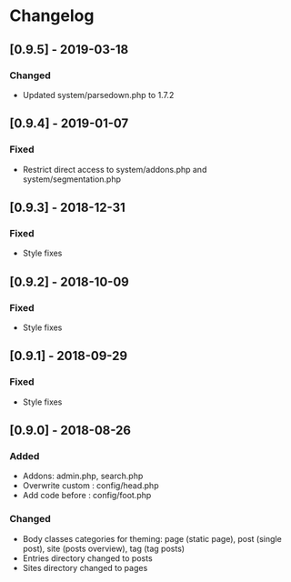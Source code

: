 # Changelog

## [0.9.5] - 2019-03-18
### Changed
- Updated system/parsedown.php to 1.7.2

## [0.9.4] - 2019-01-07
### Fixed
- Restrict direct access to system/addons.php and system/segmentation.php

## [0.9.3] - 2018-12-31
### Fixed
- Style fixes

## [0.9.2] - 2018-10-09
### Fixed
- Style fixes

## [0.9.1] - 2018-09-29
### Fixed
- Style fixes

## [0.9.0] - 2018-08-26
### Added
- Addons: admin.php, search.php
- Overwrite custom <head>: config/head.php
- Add code before </body>: config/foot.php

### Changed
- Body classes categories for theming: page (static page), post (single post), site (posts overview), tag (tag posts)
- Entries directory changed to posts
- Sites directory changed to pages
